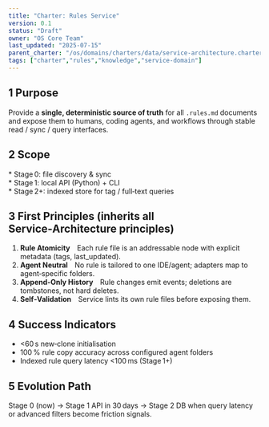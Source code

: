 ```yaml
---
title: "Charter: Rules Service"
version: 0.1
status: "Draft"
owner: "OS Core Team"
last_updated: "2025-07-15"
parent_charter: "/os/domains/charters/data/service-architecture.charter.md"
tags: ["charter","rules","knowledge","service-domain"]
---
```


## 1 Purpose  
Provide a **single, deterministic source of truth** for all `.rules.md` documents and expose them to humans, coding agents, and workflows through stable read / sync / query interfaces.

## 2 Scope  
* Stage 0: file discovery & sync  
* Stage 1: local API (Python) + CLI  
* Stage 2+: indexed store for tag / full‑text queries  

## 3 First Principles (inherits all Service‑Architecture principles)  
1. **Rule Atomicity** Each rule file is an addressable node with explicit metadata (tags, last_updated).  
2. **Agent Neutral** No rule is tailored to one IDE/agent; adapters map to agent‑specific folders.  
3. **Append‑Only History** Rule changes emit events; deletions are tombstones, not hard deletes.  
4. **Self‑Validation** Service lints its own rule files before exposing them.  

## 4 Success Indicators  
* <60 s new‑clone initialisation  
* 100 % rule copy accuracy across configured agent folders  
* Indexed rule query latency <100 ms (Stage 1+)  

## 5 Evolution Path  
Stage 0 (now) → Stage 1 API in 30 days → Stage 2 DB when query latency or advanced filters become friction signals.